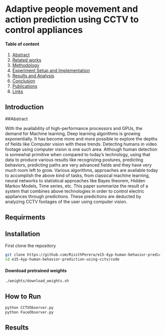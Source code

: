 # Adaptive people movement and action prediction using CCTV to control appliances

#### Table of content


1. [Abstract](#abstract)
2. [Related works](#related-works)
3. [Methodology](#methodology)
4. [Experiment Setup and Implementation](#experiment-setup-and-implementation)
5. [Results and Analysis](#results-and-analysis)
6. [Conclusion](#conclusion)
7. [Publications](#publications)
8. [Links](#links)


## Introduction

##Abstract

With the availability of high-performance processors
and GPUs, the demand for Machine learning, Deep learning
algorithms is growing exponentially. It has become more and
more possible to explore the depths of fields like Computer
vision with these trends. Detecting humans in video footage using
computer vision is one such area. Although human detection is
somewhat primitive when compared to today’s technology, using
that data to produce various results like recognizing postures,
predicting behaviors, predicting paths are very advanced fields
and they have very much room left to grow. Various algorithms,
approaches are available today to accomplish the above kind of
tasks, from classical machine learning, neural networks to statistical
approaches like Bayes theorem, Hidden Markov Models,
Time series, etc. This paper summarize the result of a system
that combines above technologies in order to control electric
appliances through predictions. These predictions are deducted
by analyzing CCTV footages of the user using computer vision.


## Requirments

## Installation
First clone the repository

```bash
git clone https://github.com/RisithPerera/e15-4yp-human-behavior-prediction-using-cctv.git
cd e15-4yp-human-behavior-prediction-using-cctv/code
```
#### Download pretrained weights

```bash
./weights/download_weights.sh
```

## How to Run

```bash
python CCTVObserver.py
python FaceObserver.py
```

## Results
